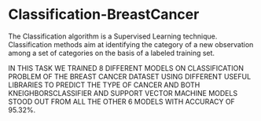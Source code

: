 # Classification-BreastCancer

The Classification algorithm is a Supervised Learning technique. Classification methods aim at identifying the category of a new observation among a set of categories on the basis of a labeled training set.

IN THIS TASK WE TRAINED 8 DIFFERENT MODELS ON CLASSIFICATION PROBLEM OF THE BREAST CANCER DATASET USING DIFFERENT USEFUL LIBRARIES TO PREDICT THE TYPE OF CANCER AND BOTH KNEIGHBORSCLASSIFIER AND SUPPORT VECTOR MACHINE MODELS STOOD OUT FROM ALL THE OTHER 6 MODELS WITH ACCURACY OF 95.32%.
